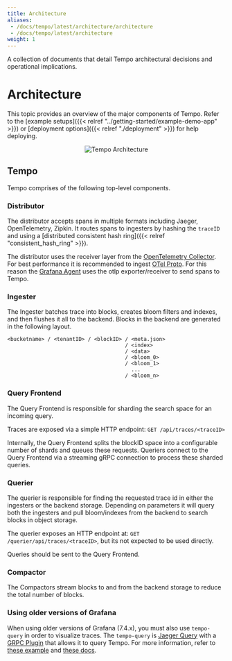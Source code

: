 ```yaml
---
title: Architecture
aliases:
 - /docs/tempo/latest/architecture/architecture
 - /docs/tempo/latest/architecture
weight: 1
---
```


A collection of documents that detail Tempo architectural decisions and operational implications.

# Architecture

This topic provides an overview of the major components of Tempo.  Refer to the [example setups]({{< relref "../getting-started/example-demo-app" >}})
or [deployment options]({{< relref "./deployment" >}}) for help deploying.

<p align="center"><img src="../tempo_arch.png" alt="Tempo Architecture"></p>

## Tempo
Tempo comprises of the following top-level components.

### Distributor

The distributor accepts spans in multiple formats including Jaeger, OpenTelemetry, Zipkin. It routes spans to ingesters by hashing the `traceID` and using a [distributed consistent hash ring]({{< relref "consistent_hash_ring" >}}).

The distributor uses the receiver layer from the [OpenTelemetry Collector](https://github.com/open-telemetry/opentelemetry-collector).
For best performance it is recommended to ingest [OTel Proto](https://github.com/open-telemetry/opentelemetry-proto).  For this reason
the [Grafana Agent](https://github.com/grafana/agent) uses the otlp exporter/receiver to send spans to Tempo.

### Ingester

The Ingester batches trace into blocks, creates bloom filters and indexes, and then flushes it all to the backend. 
Blocks in the backend are generated in the following layout.

```
<bucketname> / <tenantID> / <blockID> / <meta.json>
                                      / <index>
                                      / <data>
                                      / <bloom_0>
                                      / <bloom_1>
                                        ...
                                      / <bloom_n>
```

### Query Frontend

The Query Frontend is responsible for sharding the search space for an incoming query.

Traces are exposed via a simple HTTP endpoint:
`GET /api/traces/<traceID>`

Internally, the Query Frontend splits the blockID space into a configurable number of shards and queues these requests.
Queriers connect to the Query Frontend via a streaming gRPC connection to process these sharded queries.

### Querier

The querier is responsible for finding the requested trace id in either the ingesters or the backend storage. Depending on
parameters it will query both the ingesters and pull bloom/indexes from the backend to search blocks in object
storage.

The querier exposes an HTTP endpoint at:
`GET /querier/api/traces/<traceID>`, but its not expected to be used directly.

Queries should be sent to the Query Frontend.

### Compactor

The Compactors stream blocks to and from the backend storage to reduce the total number of blocks.

### Using older versions of Grafana

When using older versions of Grafana (7.4.x), you must also use `tempo-query` in order to visualize traces. The
`tempo-query` is [Jaeger Query](https://www.jaegertracing.io/docs/1.19/deployment/#query-service--ui) with a [GRPC Plugin](https://github.com/jaegertracing/jaeger/tree/master/plugin/storage/grpc) that allows it to query Tempo.
For more information, refer to [these example](https://github.com/grafana/tempo/tree/main/example/docker-compose/grafana7.4) and [these docs](../../configuration/querying).
